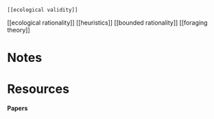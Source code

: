 	[[ecological validity]]
[[ecological rationality]]
[[heuristics]]
[[bounded rationality]]
[[foraging theory]]

# Notes


# Resources
**Papers**


